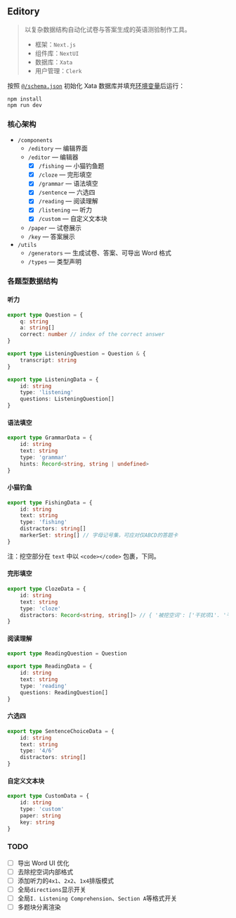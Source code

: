 ## Editory

> 以复杂数据结构自动化试卷与答案生成的英语测验制作工具。
> 
> - 框架：`Next.js`
> - 组件库：`NextUI`
> - 数据库：`Xata`
> - 用户管理：`Clerk`

按照 [`@/schema.json`](./schema.json) 初始化 Xata 数据库并填充[环境变量](./.env.example)后运行：

```
npm install
npm run dev
```

### 核心架构

- `/components`
  - `/editory` — 编辑界面
  - `/editor` — 编辑器
    - [x] `/fishing` — 小猫钓鱼题
    - [x] `/cloze` — 完形填空
    - [x] `/grammar` — 语法填空
    - [x] `/sentence` — 六选四
    - [x] `/reading` — 阅读理解
    - [x] `/listening` — 听力
    - [x] `/custom` — 自定义文本块 
  - `/paper` — 试卷展示
  - `/key` — 答案展示
- `/utils`
  - `/generators` — 生成试卷、答案、可导出 Word 格式
  - `/types` — 类型声明

### 各题型数据结构

#### 听力

```ts
export type Question = {
    q: string
    a: string[]
    correct: number // index of the correct answer
}

export type ListeningQuestion = Question & {
    transcript: string
}

export type ListeningData = {
    id: string
    type: 'listening'
    questions: ListeningQuestion[]
}
```

#### 语法填空

```ts
export type GrammarData = {
    id: string
    text: string
    type: 'grammar'
    hints: Record<string, string | undefined>
}
```

#### 小猫钓鱼

```ts
export type FishingData = {
    id: string
    text: string
    type: 'fishing'
    distractors: string[]
    markerSet: string[] // 字母记号集，可应对仅ABCD的答题卡
}
```

注：挖空部分在 `text` 中以 `<code></code>` 包裹，下同。

#### 完形填空

```ts
export type ClozeData = {
    id: string
    text: string
    type: 'cloze'
    distractors: Record<string, string[]> // { '被挖空词': ['干扰项1'. '干扰项2', '干扰项3'] }
}
```

#### 阅读理解

```ts
export type ReadingQuestion = Question

export type ReadingData = {
    id: string
    text: string
    type: 'reading'
    questions: ReadingQuestion[]
}
```

#### 六选四

```ts
export type SentenceChoiceData = {
    id: string
    text: string
    type: '4/6'
    distractors: string[]
}
```

#### 自定义文本块

```ts
export type CustomData = {
    id: string
    type: 'custom'
    paper: string
    key: string
}
```

### TODO

- [ ] 导出 Word UI 优化
- [ ] 去除挖空词内部格式
- [ ] 添加听力的`4x1`、`2x2`、`1x4`排版模式
- [ ] 全局`directions`显示开关
- [ ] 全局`I. Listening Comprehension`、`Section A`等格式开关
- [ ] 多题块分离渲染
